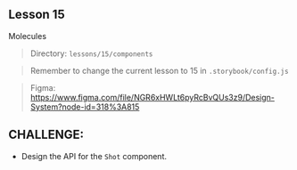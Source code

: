 ## Lesson 15

Molecules

> Directory: `lessons/15/components`

> Remember to change the current lesson to 15 in `.storybook/config.js`

> Figma: https://www.figma.com/file/NGR6xHWLt6pyRcBvQUs3z9/Design-System?node-id=318%3A815

## CHALLENGE:

- Design the API for the `Shot` component.
